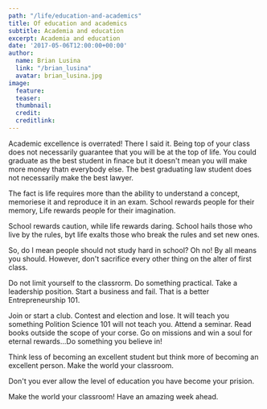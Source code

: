 ```yaml
---
path: "/life/education-and-academics"
title: Of education and academics
subtitle: Academia and education
excerpt: Academia and education
date: '2017-05-06T12:00:00+00:00'
author:
  name: Brian Lusina
  link: "/brian_lusina"
  avatar: brian_lusina.jpg
image:
  feature:
  teaser:
  thumbnail:
  credit:
  creditlink:
---
```


Academic excellence is overrated! There I said it. Being top of your class does not necessarily guarantee that you will be at the top of life. You could graduate as the best student in finace but it doesn't mean you will make more money thatn everybody else. The best graduating law student does not necessarily make the best lawyer.

The fact is life requires more than the ability to understand a concept, memoriese it and reproduce it in an exam. School rewards people for their memory, Life rewards people for their imagination.

School rewards caution, while life rewards daring.
School hails those who live by the rules, byt life exalts those who break the rules and set new ones.

So, do I mean people should not study hard in school? Oh no! By all means you should. However, don't sacrifice every other thing on the alter of first class.

Do not limit yourself to the classrorm. Do something practical. Take a leadership position. Start a business and fail. That is a better Entrepreneurship 101.

Join or start a club. Contest and election and lose. It will teach you something Polition Science 101 will not teach you. Attend a seminar. Read books outside the scope of your corse. Go on missions and win a soul for eternal rewards...Do something you believe in!

Think less of becoming an excellent student but think more of becoming an excellent person. Make the world your classroom.

Don't you ever allow the level of education you have become your prision.

Make the world your classroom! Have an amazing week ahead.
